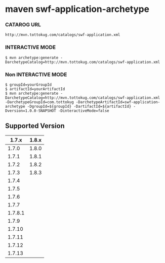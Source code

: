maven swf-application-archetype
====

### CATAROG URL

    http://mvn.tottokug.com/catalogs/swf-application.xml
 

### INTERACTIVE MODE
    $ mvn archetype:generate -DarchetypeCatalog=http://mvn.tottokug.com/catalogs/swf-application.xml
    
### Non INTERACTIVE MODE
    $ groupId=yourGroupId
    $ artifactId=yourArtifactId
    $ mvn archetype:generate -DarchetypeCatalog=http://mvn.tottokug.com/catalogs/swf-application.xml  -DarchetypeGroupId=com.tottokug -DarchetypeArtifactId=swf-application-archetype -DgroupId=${groupId} -DartifactId=${artifactId} -Dversion=1.0.0-SNAPSHOT -DinteractiveMode=false


## Supported Version
|1.7.x|1.8.x|
|---|---|
|1.7.0|1.8.0|
|1.7.1|1.8.1|
|1.7.2|1.8.2|
|1.7.3|1.8.3|
|1.7.4||
|1.7.5||
|1.7.6||
|1.7.7||
|1.7.8.1||
|1.7.9||
|1.7.10||
|1.7.11||
|1.7.12||
|1.7.13||

